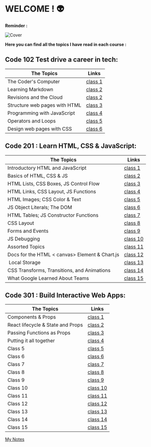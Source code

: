 # WELCOME ! :alien:

**Reminder :**

![Cover](https://i.pinimg.com/originals/8c/31/a8/8c31a81ea65083f25ec84bac008c2237.jpg)

**Here you can find all the topics I have read in each course :**

## Code 102 Test drive a career in tech:

| **The Topics**                | **Links**                 |
| ----------------------------- | ------------------------- |
| The Coder's Computer          | [class 1](102/read01.md)  |
| Learning Markdown             | [class 2](102/read02a.md) |
| Revisions and the Cloud       | [class 2](102/read02b.md) |
| Structure web pages with HTML | [class 3](102/read03.md)  |
| Programming with JavaScript   | [class 4](102/read04.md)  |
| Operators and Loops           | [class 5](102/read05.md)  |
| Design web pages with CSS     | [class 6](102/read06.md)  |

## Code 201 : Learn HTML, CSS & JavaScript:

| The Topics                                     | Links                      |
| ---------------------------------------------- | -------------------------- |
| Introductory HTML and JavaScript               | [class 1](201/class01.md)  |
| Basics of HTML, CSS & JS                       | [class 2](201/class02.md)  |
| HTML Lists, CSS Boxes, JS Control Flow         | [class 3](201/class03.md)  |
| HTML Links, CSS Layout, JS Functions           | [class 4](201/class04.md)  |
| HTML Images; CSS Color & Text                  | [class 5](201/class05.md)  |
| JS Object Literals; The DOM                    | [class 6](201/class06.md)  |
| HTML Tables; JS Constructor Functions          | [class 7](201/class07.md)  |
| CSS Layout                                     | [class 8](201/class08.md)  |
| Forms and Events                               | [class 9](201/class09.md)  |
| JS Debugging                                   | [class 10](201/class10.md) |
| Assorted Topics                                | [class 11](201/class11.md) |
| Docs for the HTML < canvas> Element & Chart.js | [class 12](201/class12.md) |
|  Local Storage                                 | [class 13](201/class13.md) |
| CSS Transforms, Transitions, and Animations    | [class 14](201/class14.md) |
| What Google Learned About Teams                | [class 15](201/class15.md) |

## Code 301 : Build Interactive Web Apps:

| The Topics                        | Links                      |
| --------------------------------- | -------------------------- |
| Components & Props                | [class 1](301/class01.md)  |
| React lifecycle & State and Props | [class 2](301/class02.md)  |
| Passing Functions as Props        | [class 3](301/class03.md)  |
| Putting it all together           | [class 4](301/class04.md)  |
| Class 5                           | [class 5](301/class05.md)  |
| Class 6                           | [class 6](301/class06.md)  |
| Class 7                           | [class 7](301/class07.md)  |
| Class 8                           | [class 8](301/class08.md)  |
| Class 9                           | [class 9](301/class09.md)  |
| Class 10                          | [class 10](301/class10.md) |
| Class 11                          | [class 11](301/class11.md) |
| Class 12                          | [class 12](301/class12.md) |
| Class 13                          | [class 13](301/class13.md) |
| Class 14                          | [class 14](301/class14.md) |
| Class 15                          | [class 15](301/class15.md) |

[My Notes ](myNotes.md)
